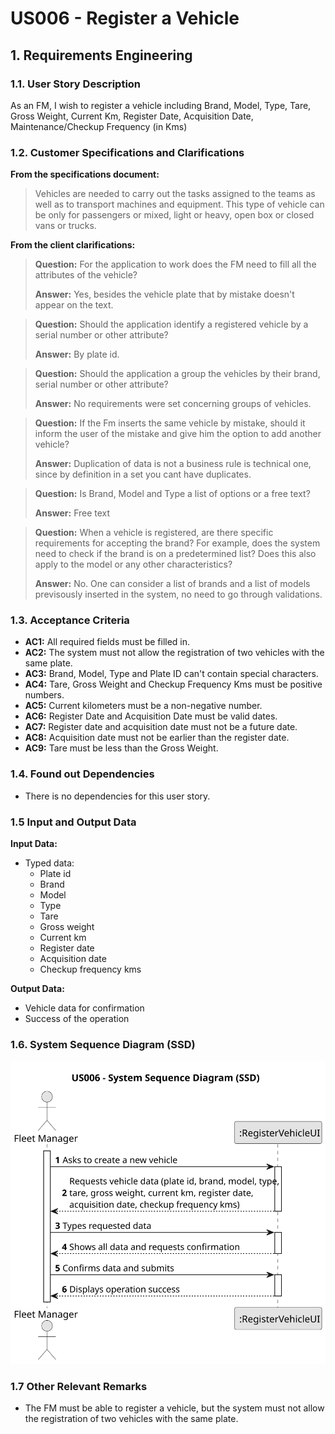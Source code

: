# US006 - Register a Vehicle 

## 1. Requirements Engineering

### 1.1. User Story Description

As an FM, I wish to register a vehicle including Brand, Model, Type, Tare,
Gross Weight, Current Km, Register Date, Acquisition Date, Maintenance/Checkup Frequency (in Kms)

### 1.2. Customer Specifications and Clarifications 

**From the specifications document:**

> Vehicles are needed to carry out the tasks assigned to the teams as well as to transport
machines and equipment. This type of vehicle can be only for passengers or mixed,
light or heavy, open box or closed vans or trucks.

**From the client clarifications:**

> **Question:** For the application to work does the FM need to fill all the attributes of the vehicle?
>
> **Answer:** Yes, besides the vehicle plate that by mistake doesn't appear on the text.

> **Question:** Should the application identify a registered vehicle by a serial number or other attribute?
>
> **Answer:** By plate id.

> **Question:** Should the application a group the vehicles by their brand, serial number or other attribute?
>
> **Answer:** No requirements were set concerning groups of vehicles.

> **Question:** If the Fm inserts the same vehicle by mistake, should it inform the user of the mistake and give him the option to add another vehicle?
>
> **Answer:** Duplication of data is not a business rule is technical one, since by definition in a set you cant have duplicates.

> **Question:** Is Brand, Model and Type a list of options or a free text?
> 
> **Answer:** Free text

> **Question:** When a vehicle is registered, are there specific requirements for accepting the brand? For example, does the system need to check if the brand is on a predetermined list? Does this also apply to the model or any other characteristics?
> 
> **Answer:** No. One can consider a list of brands and a list of models previsously inserted in the system, no need to go through validations.
 
### 1.3. Acceptance Criteria

* **AC1:** All required fields must be filled in.
* **AC2:** The system must not allow the registration of two vehicles with the same plate.
* **AC3:** Brand, Model, Type and Plate ID can't contain special characters.
* **AC4:** Tare, Gross Weight and Checkup Frequency Kms must be positive numbers.
* **AC5:** Current kilometers must be a non-negative number.
* **AC6:** Register Date and Acquisition Date must be valid dates.
* **AC7:** Register date and acquisition date must not be a future date.
* **AC8:** Acquisition date must not be earlier than the register date.
* **AC9:** Tare must be less than the Gross Weight.

### 1.4. Found out Dependencies

* There is no dependencies for this user story.

### 1.5 Input and Output Data

**Input Data:**

* Typed data:
    * Plate id
    * Brand
    * Model
    * Type
    * Tare
    * Gross weight
    * Current km
    * Register date
    * Acquisition date
    * Checkup frequency kms

**Output Data:**

* Vehicle data for confirmation
* Success of the operation

### 1.6. System Sequence Diagram (SSD)

![System Sequence Diagram](svg/us006-system-sequence-diagram.svg)

### 1.7 Other Relevant Remarks

* The FM must be able to register a vehicle, but the system must not allow the registration of two vehicles with the same plate.